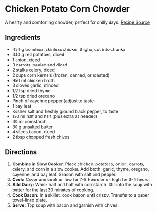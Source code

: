 # Chicken Potato Corn Chowder

A hearty and comforting chowder, perfect for chilly days. [Recipe Source](https://www.reddit.com/r/FoodPorn/comments/uv18nc/it_snowed_in_colorado_today_so_i_made_some/)

## Ingredients

- 454 g boneless, skinless chicken thighs, cut into chunks
- 340 g red potatoes, diced
- 1 onion, diced
- 3 carrots, peeled and diced
- 2 stalks celery, diced
- 2 cups corn kernels (frozen, canned, or roasted)
- 950 ml chicken broth
- 3 cloves garlic, minced
- 1/2 tsp dried thyme
- 1/2 tsp dried oregano
- Pinch of cayenne pepper (adjust to taste)
- 1 bay leaf
- Kosher salt and freshly ground black pepper, to taste
- 120 ml half and half (plus extra as needed)
- 30 ml cornstarch
- 30 g unsalted butter
- 4 slices bacon, diced
- 2 tbsp chopped fresh chives

## Directions

1. **Combine in Slow Cooker:** Place chicken, potatoes, onion, carrots, celery, and corn in a slow cooker. Add broth, garlic, thyme, oregano, cayenne, and bay leaf. Season with salt and pepper.
2. **Cook:** Cover and cook on low for 7-8 hours or on high for 3-4 hours.
3. **Add Dairy:** Whisk half and half with cornstarch. Stir into the soup with butter for the last 30 minutes of cooking.
4. **Cook Bacon:** In a skillet, cook bacon until crispy. Transfer to a paper towel-lined plate.
5. **Serve:** Top soup with bacon and garnish with chives.
